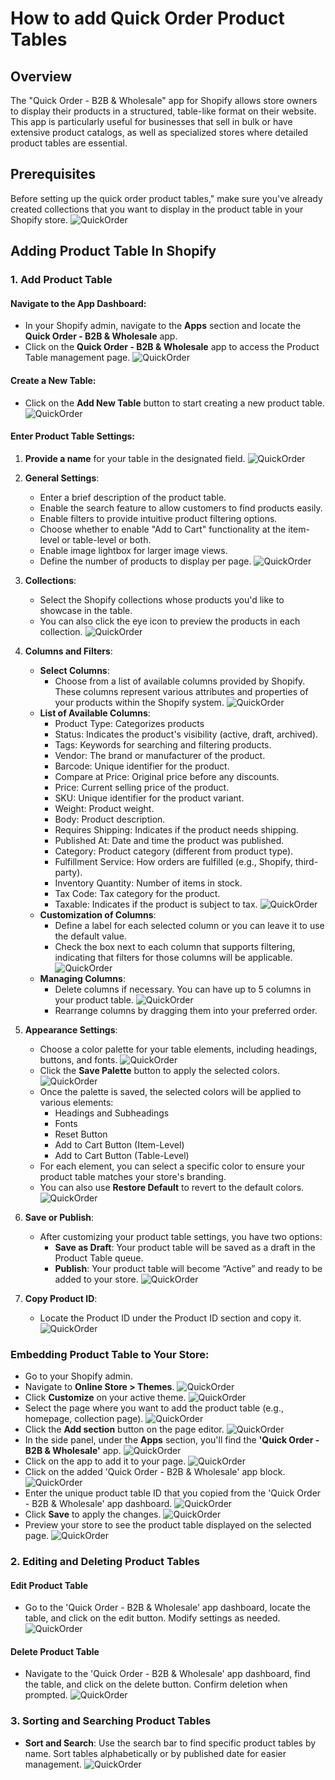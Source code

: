 # How to add Quick Order Product Tables

## Overview
The "Quick Order - B2B & Wholesale" app for Shopify allows store owners to display their products in a structured, table-like format on their website. This app is particularly useful for businesses that sell in bulk or have extensive product catalogs, as well as specialized stores where detailed product tables are essential.

## Prerequisites
Before setting up the quick order product tables," make sure you've already created collections that you want to display in the product table in your Shopify store.
![QuickOrder](/bigcommerce/images/app_collection.png)

## Adding Product Table In Shopify

### 1. Add Product Table

#### Navigate to the App Dashboard:
- In your Shopify admin, navigate to the **Apps** section and locate the **Quick Order - B2B & Wholesale** app.
- Click on the **Quick Order - B2B & Wholesale** app to access the Product Table management page.
![QuickOrder](/bigcommerce/images/Product_table1.png)
#### Create a New Table:
- Click on the **Add New Table** button to start creating a new product table.
![QuickOrder](/bigcommerce/images/Add_New.png)

#### Enter Product Table Settings:
1. **Provide a name** for your table in the designated field.
![QuickOrder](/bigcommerce/images/Product_table_Name.png)
2. **General Settings**:
   - Enter a brief description of the product table.
   - Enable the search feature to allow customers to find products easily.
   - Enable filters to provide intuitive product filtering options.
   - Choose whether to enable "Add to Cart" functionality at the item-level or table-level or both.
   - Enable image lightbox for larger image views.
   - Define the number of products to display per page.
   ![QuickOrder](/bigcommerce/images/General_Settings.png)

3. **Collections**:
   - Select the Shopify collections whose products you'd like to showcase in the table.
   - You can also click the eye icon to preview the products in each collection.
   ![QuickOrder](/bigcommerce/images/collectionScreen.png)

4. **Columns and Filters**:
   - **Select Columns**:
     - Choose from a list of available columns provided by Shopify. These columns represent various attributes and properties of your products within the Shopify system.
     ![QuickOrder](/bigcommerce/images/column&filter.png)
   - **List of Available Columns**:
     - Product Type: Categorizes products
     - Status: Indicates the product's visibility (active, draft, archived).
     - Tags: Keywords for searching and filtering products.
     - Vendor: The brand or manufacturer of the product.
     - Barcode: Unique identifier for the product.
     - Compare at Price: Original price before any discounts.
     - Price: Current selling price of the product.
     - SKU: Unique identifier for the product variant.
     - Weight: Product weight.
     - Body: Product description.
     - Requires Shipping: Indicates if the product needs shipping.
     - Published At: Date and time the product was published.
     - Category: Product category (different from product type).
     - Fulfillment Service: How orders are fulfilled (e.g., Shopify, third-party).
     - Inventory Quantity: Number of items in stock.
     - Tax Code: Tax category for the product.
     - Taxable: Indicates if the product is subject to tax.
     ![QuickOrder](/bigcommerce/images/coloumandfiltter2.png)
   - **Customization of Columns**:
     - Define a label for each selected column or you can leave it to use the default value.
     - Check the box next to each column that supports filtering, indicating that filters for those columns will be applicable.
     ![QuickOrder](/bigcommerce/images/collection2.png)
   - **Managing Columns**:
     - Delete columns if necessary. You can have up to 5 columns in your product table.
      ![QuickOrder](/bigcommerce/images/Delete.coloumn.png)
     - Rearrange columns by dragging them into your preferred order.
    
5. **Appearance Settings**:
   - Choose a color palette for your table elements, including headings, buttons, and fonts.
   ![QuickOrder](/bigcommerce/images/appearance_setting.png)
   - Click the **Save Palette** button to apply the selected colors.
   ![QuickOrder](/bigcommerce/images/APS_SAVE.png)
   - Once the palette is saved, the selected colors will be applied to various elements:
     - Headings and Subheadings
     - Fonts
     - Reset Button
     - Add to Cart Button (Item-Level)
     - Add to Cart Button (Table-Level)
   - For each element, you can select a specific color to ensure your product table matches your store's branding.
   - You can also use **Restore Default** to revert to the default colors.
![QuickOrder](/bigcommerce/images/APS_Restore.png)
6. **Save or Publish**:
   - After customizing your product table settings, you have two options:
     - **Save as Draft**: Your product table will be saved as a draft in the Product Table queue.
     - **Publish**: Your product table will become “Active” and ready to be added to your store.
![QuickOrder](/bigcommerce/images/save&cancel.png)

7. **Copy Product ID**:
   - Locate the Product ID under the Product ID section and copy it.
![QuickOrder](/bigcommerce/images/table_idd.png)

### Embedding Product Table to Your Store:
- Go to your Shopify admin.
- Navigate to **Online Store > Themes**.
![QuickOrder](/bigcommerce/images/OS_Theme.png)
- Click **Customize** on your active theme.
![QuickOrder](/bigcommerce/images/customize.png)
- Select the page where you want to add the product table (e.g., homepage, collection page).
![QuickOrder](/bigcommerce/images/pages.png)
- Click the **Add section** button on the page editor.
![QuickOrder](/bigcommerce/images/add_section.png)
- In the side panel, under the **Apps** section, you'll find the **'Quick Order - B2B & Wholesale'** app.
![QuickOrder](/bigcommerce/images/add_app.png)
- Click on the app to add it to your page.
![QuickOrder](/bigcommerce/images/add_app.png)
- Click on the added 'Quick Order - B2B & Wholesale' app block.
![QuickOrder](/bigcommerce/images/add_app2.png)
- Enter the unique product table ID that you copied from the 'Quick Order - B2B & Wholesale' app dashboard.
![QuickOrder](/bigcommerce/images/Unique_id.png)
- Click **Save** to apply the changes.
![QuickOrder](/bigcommerce/images/save_app.png)
- Preview your store to see the product table displayed on the selected page.
![QuickOrder](/bigcommerce/images/preview.png)

### 2. Editing and Deleting Product Tables

#### Edit Product Table
- Go to the 'Quick Order - B2B & Wholesale' app dashboard, locate the table, and click on the edit button. Modify settings as needed.
![QuickOrder](/bigcommerce/images/Edit_app.png)

#### Delete Product Table
- Navigate to the 'Quick Order - B2B & Wholesale' app dashboard, find the table, and click on the delete button. Confirm deletion when prompted.
![QuickOrder](/bigcommerce/images/deleteapp.png)

### 3. Sorting and Searching Product Tables
- **Sort and Search**: Use the search bar to find specific product tables by name. Sort tables alphabetically or by published date for easier management.
![QuickOrder](/bigcommerce/images/sorting.png)
